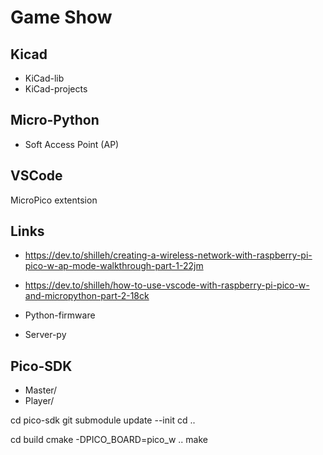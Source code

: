 # Game Show

## Kicad

- KiCad-lib
- KiCad-projects

## Micro-Python

- Soft Access Point (AP)

## VSCode

MicroPico extentsion

## Links

- https://dev.to/shilleh/creating-a-wireless-network-with-raspberry-pi-pico-w-ap-mode-walkthrough-part-1-22jm
- https://dev.to/shilleh/how-to-use-vscode-with-raspberry-pi-pico-w-and-micropython-part-2-18ck

- Python-firmware
- Server-py


## Pico-SDK

- Master/
- Player/

cd pico-sdk
git submodule update --init
cd ..

cd build
cmake -DPICO_BOARD=pico_w ..
make



